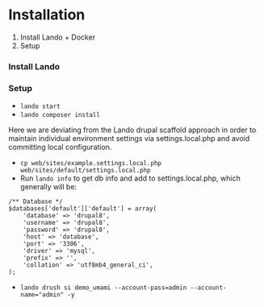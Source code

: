 # Installation

1. Install Lando + Docker
1. Setup


### Install Lando


### Setup

   - `lando start`
   - `lando composer install`

   Here we are deviating from the Lando drupal scaffold approach in order to maintain individual environment settings via settings.local.php and avoid committing local configuration.

   - `cp web/sites/example.settings.local.php web/sites/default/settings.local.php`
   - Run `lando info` to get db info and add to settings.local.php, which generally will be:

```
/** Database */
$databases['default']['default'] = array(
    'database' => 'drupal8',
    'username' => 'drupal8',
    'password' => 'drupal8',
    'host' => 'database',
    'port' => '3306',
    'driver' => 'mysql',
    'prefix' => '',
    'collation' => 'utf8mb4_general_ci',
);
```

   - `lando drush si demo_umami --account-pass=admin --account-name="admin" -y`


